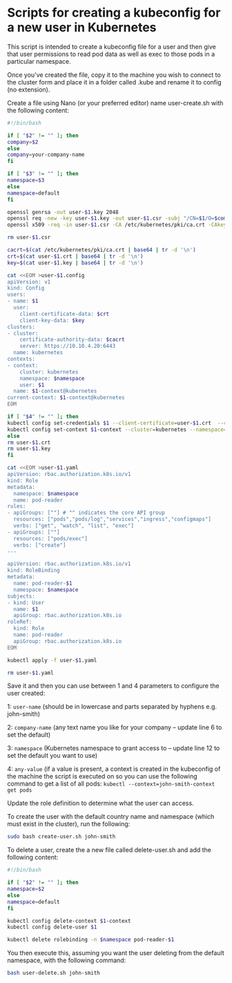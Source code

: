 # Scripts for creating a kubeconfig for a new user in Kubernetes

This script is intended to create a kubeconfig file for a user and then give that user permissions to read pod data as well as exec to those pods in a particular namespace.

Once you’ve created the file, copy it to the machine you wish to connect to the cluster form and place it in a folder called .kube and rename it to config (no extension).

Create a file using Nano (or your preferred editor) name user-create.sh with the following content:

```bash
#!/bin/bash

if [ "$2" != "" ]; then
company=$2
else
company=your-company-name
fi

if [ "$3" != "" ]; then
namespace=$3
else
namespace=default
fi

openssl genrsa -out user-$1.key 2048
openssl req -new -key user-$1.key -out user-$1.csr -subj "/CN=$1/O=$company"
openssl x509 -req -in user-$1.csr -CA /etc/kubernetes/pki/ca.crt -CAkey /etc/kubernetes/pki/ca.key -CAcreateserial -out user-$1.crt -days 500

rm user-$1.csr

cacrt=$(cat /etc/kubernetes/pki/ca.crt | base64 | tr -d '\n')
crt=$(cat user-$1.crt | base64 | tr -d '\n')
key=$(cat user-$1.key | base64 | tr -d '\n')

cat <<EOM >user-$1.config
apiVersion: v1
kind: Config
users:
- name: $1
  user:
    client-certificate-data: $crt
    client-key-data: $key
clusters:
- cluster:
    certificate-authority-data: $cacrt
    server: https://10.10.4.20:6443
  name: kubernetes
contexts:
- context:
    cluster: kubernetes
    namespace: $namespace
    user: $1
  name: $1-context@kubernetes
current-context: $1-context@kubernetes
EOM

if [ "$4" != "" ]; then
kubectl config set-credentials $1 --client-certificate=user-$1.crt  --client-key=user-$1.key
kubectl config set-context $1-context --cluster=kubernetes --namespace=$namespace --user=$1
else
rm user-$1.crt
rm user-$1.key
fi

cat <<EOM >user-$1.yaml
apiVersion: rbac.authorization.k8s.io/v1
kind: Role
metadata:
  namespace: $namespace
  name: pod-reader
rules:
- apiGroups: [""] # "" indicates the core API group
  resources: ["pods","pods/log","services","ingress","configmaps"]
  verbs: ["get", "watch", "list", "exec"]
- apiGroups: [""]
  resources: ["pods/exec"]
  verbs: ["create"]
---

apiVersion: rbac.authorization.k8s.io/v1
kind: RoleBinding
metadata:
  name: pod-reader-$1
  namespace: $namespace
subjects:
- kind: User
  name: $1
  apiGroup: rbac.authorization.k8s.io
roleRef:
  kind: Role
  name: pod-reader
  apiGroup: rbac.authorization.k8s.io
EOM

kubectl apply -f user-$1.yaml

rm user-$1.yaml
```

Save it and then you can use between 1 and 4 parameters to configure the user created:

1: `user-name` (should be in lowercase and parts separated by hyphens e.g. john-smith)

2: `company-name` (any text name you like for your company – update line 6 to set the default)

3: `namespace` (Kubernetes namespace to grant access to – update line 12 to set the default you want to use)

4: `any-value` (if a value is present, a context is created in the kubeconfig of the machine the script is executed on so you can use the following command to get a list of all pods: `kubectl --context=john-smith-context get pods`

Update the role definition to determine what the user can access.

To create the user with the default country name and namespace (which must exist in the cluster), run the following:

```bash
sudo bash create-user.sh john-smith
```

To delete a user, create the a new file called delete-user.sh and add the following content:

```bash
#!/bin/bash

if [ "$2" != "" ]; then
namespace=$2
else
namespace=default
fi

kubectl config delete-context $1-context
kubectl config delete-user $1

kubectl delete rolebinding -n $namespace pod-reader-$1
```

You then execute this, assuming you want the user deleting from the default namespace, with the following command:

```bash
bash user-delete.sh john-smith
```